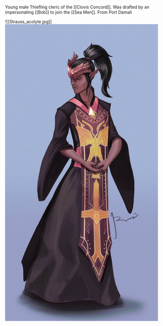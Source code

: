 Young male Thiefling cleric of the [[Clovis Concord]]. Was drafted by an impersonating [[Bob]] to join the [[Sea Men]]. From Port Damali

![[Strauss_acolyte.jpg]]
<img src="/assets/Strauss_acolyte.jpg"/>

